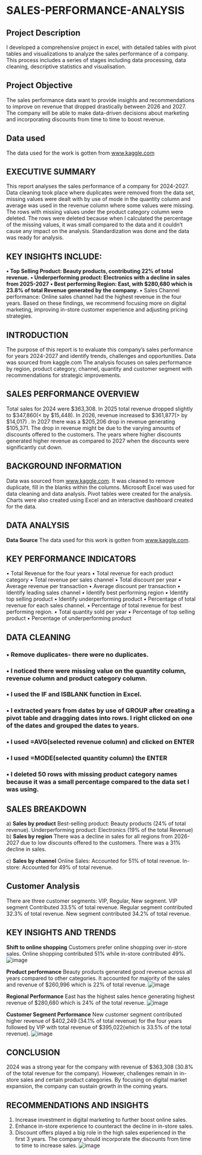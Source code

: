 # SALES-PERFORMANCE-ANALYSIS

## Project Description
I developed a comprehensive project in excel, with detailed tables with pivot tables and visualizations to analyze the sales performance of a company. This process includes a series of stages including data processing, data cleaning, descriptive statistics and visualisation.

## Project Objective
The sales performance data want to provide insights and recommendations to improve on revenue that dropped drastically between 2026 and 2027. The company will be able to make data-driven decisions about marketing and incorporating discounts from time to time to boost revenue.

## Data used
The data used for the work is gotten from www.kaggle.com
## EXECUTIVE SUMMARY
This report analyses the sales performance of a company for 2024-2027.
Data cleaning took place where duplicates were removed from the data set, missing values were dealt with by use of mode in the quantity column and average was used in the revenue column where some values were missing. The rows with missing values under the product category column were deleted. The rows were deleted because when I calculated the percentage of the missing values, it was small compared to the data and it couldn’t cause any impact on the analysis. Standardization was done and the data was ready for analysis.
## KEY INSIGHTS INCLUDE:
**•	Top Selling Product: Beauty products, contributing 22% of total revenue.**
**•	Underperforming product: Electronics with a decline in sales from 2025-2027**
**•	Best performing Region: East, with $280,680 which is 23.8% of total Revenue generated by the company.**
•	Sales Channel performance: Online sales channel had the highest revenue in the four years.
Based on these findings, we recommend focusing more on digital marketing, improving in-store customer experience and adjusting pricing strategies.
## INTRODUCTION
The purpose of this report is to evaluate this company’s sales performance for years 2024-2027 and identify trends, challenges and opportunities.
Data was sourced from kaggle.com
The analysis focuses on sales performance by region, product category, channel, quantity and customer segment with recommendations for strategic improvements.
## SALES PERFORMANCE OVERVIEW
Total sales for 2024 were $363,308. In 2025 total revenue dropped slightly to $347,860(< by $15,448). In 2026, revenue increased to $361,877(> by $14,017) . In 2027 there was a $205,206 drop in revenue generating $105,371.
The drop in revenue might be due to the varying amounts of discounts offered to the customers. The years where higher discounts generated higher revenue as compared to 2027 when the discounts were significantly cut down.
## BACKGROUND INFORMATION
Data was sourced from www.kaggle.com. It was cleaned to remove duplicate, fill in the blanks within the columns. Microsoft Excel was used for data cleaning and data analysis. Pivot tables were created for the analysis. Charts were also created using Excel and an interactive dashboard created for the data.
## DATA ANALYSIS
**Data Source**
The data used for this work is gotten from www.kaggle.com. 
## KEY PERFORMANCE INDICATORS
•	Total Revenue for the four years
•	Total revenue for each product category
•	Total revenue per sales channel
•	Total discount per year
•	Average revenue per transaction
•	Average discount per transaction
•	Identify leading sales channel
•	Identify best performing region
•	Identify top selling product
•	Identify underperforming product
•	Percentage of total revenue for each sales channel.
•	Percentage of total revenue for best performing region.
•	Total quantity sold per year
•	Percentage of top selling product
•	Percentage of underperforming product
## DATA CLEANING
### •	Remove duplicates- there were no duplicates.
### •	I noticed there were missing value on the quantity column, revenue column and product category column.
### •	I used the IF and ISBLANK function in Excel.
### •	I extracted years from dates by use of GROUP after creating a pivot table and dragging dates into rows. I right clicked on one of the dates and grouped the dates to years.
### •	I used =AVG(selected revenue column) and clicked on ENTER
### •	I used =MODE(selected quantity column) the ENTER
### •	I deleted 50 rows with missing product category names because it was a small percentage compared to the data set I was using.
## SALES BREAKDOWN
a)	**Sales by product**
Best-selling product: Beauty products (24% of total revenue).
Underperforming product: Electronics (19% of the total Revenue)
b)	**Sales by region**
There was a decline in sales for all regions from 2026-2027 due to low discounts offered to the customers. There was a 31% decline in sales.

c)	**Sales by channel**
Online Sales: Accounted for 51% of total revenue.
In-store: Accounted for 49% of total revenue.

## Customer Analysis
There are three customer segments: VIP, Regular, New segment.
VIP segment Contributed 33.5% of total revenue.
Regular segment contributed 32.3% of total revenue.
New segment contributed 34.2% of total revenue.
## KEY INSIGHTS AND TRENDS
**Shift to online shopping**
Customers prefer online shopping over in-store sales. Online shopping contributed 51% while in-store contributed 49%.
![image](https://github.com/user-attachments/assets/938b0979-8ad1-4a91-b2ac-c7fbbd85f92c)

 
**Product performance**
Beauty products generated good revenue across all years compared to other categories. It accounted for majority of the sales and revenue of $260,996 which is 22% of total revenue.
![image](https://github.com/user-attachments/assets/acaf5a57-119c-4f80-b4e5-4ab489d8ace6)


**Regional Performance**
East has the highest sales hence generating highest revenue of $280,680 which is 24% of the total revenue.
![image](https://github.com/user-attachments/assets/c309600f-9287-46b6-9eb8-9945fc004b60)

 
**Customer Segment Performance**
New customer segment contributed higher revenue of $402,249 (34.1% of total revenue) for the four years followed by VIP with total revenue of $395,022(which is 33.5% of the total revenue).
 ![image](https://github.com/user-attachments/assets/a3c46bf8-58cb-4f6d-865d-c08a1a7666b4)

## CONCLUSION
2024 was a strong year for the company with revenue of $363,308 (30.8% of the total revenue for the company). However, challenges remain in in-store sales and certain product categories.
By focusing on digital market expansion, the company can sustain growth in the coming years.


## RECOMMENDATIONS AND INSIGHTS
1.	Increase investment in digital marketing to further boost online sales.
2.	Enhance in-store experience to counteract the decline in in-store sales.
3.	Discount offers played a big role in the high sales experienced in the first 3 years. The company should incorporate the discounts from time to time to increase sales.
![image](https://github.com/user-attachments/assets/be85f8a5-08f3-4f45-b654-a17dc1ad9335)

